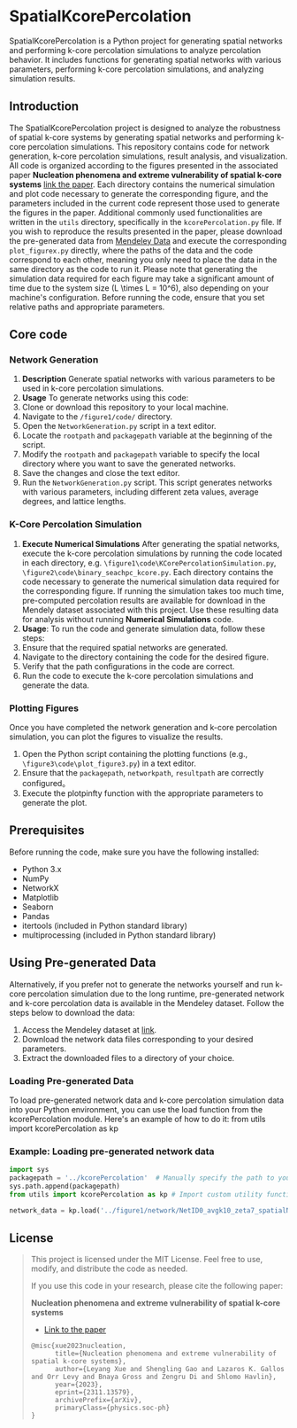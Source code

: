 # SpatialKcorePercolation
SpatialKcorePercolation is a Python project for generating spatial networks and performing k-core percolation simulations to analyze percolation behavior. It includes functions for generating spatial networks with various parameters, performing k-core percolation simulations, and analyzing simulation results.

## Introduction
The SpatialKcorePercolation project is designed to analyze the robustness of spatial k-core systems by generating spatial networks and performing k-core percolation simulations. 
This repository contains code for network generation, k-core percolation simulations, result analysis, and visualization.
All code is organized according to the figures presented in the associated paper **Nucleation phenomena and extreme vulnerability of spatial k-core systems**
[link the paper](https://doi.org/10.48550/arXiv.2311.13579). 
Each directory contains the numerical simulation and plot code necessary to generate the corresponding figure, and the parameters included in the current code represent those used to generate the figures in the paper.
Additional commonly used functionalities are written in the `utils` directory, specifically in the `kcorePercolation.py` file.
If you wish to reproduce the results presented in the paper, please download the pre-generated data from [Mendeley Data](10.17632/jkvk97nfjc.1) and execute the corresponding `plot_figurex.py` directly, where the paths of the data and the code correspond to each other, meaning you only need to place the data in the same directory as the code to run it.
Please note that generating the simulation data required for each figure may take a significant amount of time due to the system size \(L \times L = 10^6\), also depending on your machine's configuration. 
Before running the code, ensure that you set relative paths and appropriate parameters.

## Core code
### Network Generation
1. **Description** 
Generate spatial networks with various parameters to be used in k-core percolation simulations. 
2. **Usage**
To generate networks using this code:
1. Clone or download this repository to your local machine.
2. Navigate to the `/figure1/code/` directory.
3. Open the `NetworkGeneration.py` script in a text editor.
4. Locate the `rootpath` and `packagepath` variable at the beginning of the script.
5. Modify the `rootpath` and `packagepath` variable to specify the local directory where you want to save the generated networks.
6. Save the changes and close the text editor.
7. Run the `NetworkGeneration.py` script.
This script generates networks with various parameters, including different zeta values, average degrees, and lattice lengths. 

### K-Core Percolation Simulation
1. **Execute Numerical Simulations**
After generating the spatial networks, execute the k-core percolation simulations by running the code located in each directory, e.g. `\figure1\code\KCorePercolationSimulation.py`, `\figure2\code\binary_seachpc_kcore.py`. Each directory contains the code necessary to generate the numerical simulation data required for the corresponding figure. If running the simulation takes too much time, pre-computed percolation results are available for download in the Mendely dataset associated with this project. Use these resulting data for analysis without running **Numerical Simulations** code.
2. **Usage**:
To run the code and generate simulation data, follow these steps:
1. Ensure that the required spatial networks are generated.
2. Navigate to the directory containing the code for the desired figure.
3. Verify that the path configurations in the code are correct.
4. Run the code to execute the k-core percolation simulations and generate the data.

### Plotting Figures
Once you have completed the network generation and k-core percolation simulation, you can plot the figures to visualize the results.
1. Open the Python script containing the plotting functions (e.g., `\figure3\code\plot_figure3.py`) in a text editor.
2. Ensure that the `packagepath`, `networkpath`, `resultpath` are correctly configured。
3. Execute the plotpinfty function with the appropriate parameters to generate the plot.

## Prerequisites
Before running the code, make sure you have the following installed:

- Python 3.x
- NumPy
- NetworkX
- Matplotlib
- Seaborn
- Pandas
- itertools (included in Python standard library)
- multiprocessing (included in Python standard library)

## Using Pre-generated Data
Alternatively, if you prefer not to generate the networks yourself and run k-core percolation simulation due to the long runtime, pre-generated network and k-core percolation data is available in the Mendeley dataset. 
Follow the steps below to download the data:
1. Access the Mendeley dataset at [link](10.17632/jkvk97nfjc.1).
2. Download the network data files corresponding to your desired parameters.
3. Extract the downloaded files to a directory of your choice.

### Loading Pre-generated Data
To load pre-generated network data and k-core percolation simulation data into your Python environment, you can use the load function from the kcorePercolation module. 
Here's an example of how to do it:
from utils import kcorePercolation as kp
### Example: Loading pre-generated network data
```python 
import sys
packagepath = '../kcorePercolation'  # Manually specify the path to your script
sys.path.append(packagepath)
from utils import kcorePercolation as kp # Import custom utility functions

network_data = kp.load('../figure1/network/NetID0_avgk10_zeta7_spatialNet.pkl')## Replace '../figure1/network/NetID0_avgk10_zeta7_spatialNet.pkl' with the actual path to the downloaded network data file.
```

## License
> This project is licensed under the MIT License. Feel free to use, modify, and distribute the code as needed.
>
> If you use this code in your research, please cite the following paper:
>
> **Nucleation phenomena and extreme vulnerability of spatial k-core systems**
> - [Link to the paper](https://doi.org/10.48550/arXiv.2311.13579)
>
> ```
> @misc{xue2023nucleation,
>       title={Nucleation phenomena and extreme vulnerability of spatial k-core systems}, 
>       author={Leyang Xue and Shengling Gao and Lazaros K. Gallos and Orr Levy and Bnaya Gross and Zengru Di and Shlomo Havlin},
>       year={2023},
>       eprint={2311.13579},
>       archivePrefix={arXiv},
>       primaryClass={physics.soc-ph}
> }
> ```



